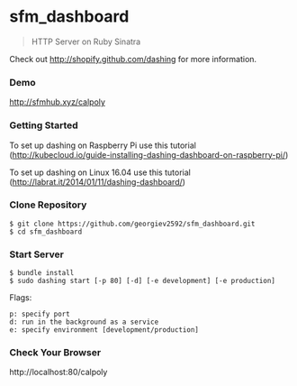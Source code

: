 
sfm_dashboard
====

> HTTP Server on Ruby Sinatra 

Check out http://shopify.github.com/dashing for more information.

### Demo
http://sfmhub.xyz/calpoly

### Getting Started

To set up dashing on Raspberry Pi use this tutorial (http://kubecloud.io/guide-installing-dashing-dashboard-on-raspberry-pi/)

To set up dashing on Linux 16.04 use this tutorial (http://labrat.it/2014/01/11/dashing-dashboard/)

### Clone Repository

```
$ git clone https://github.com/georgiev2592/sfm_dashboard.git
$ cd sfm_dashboard
```

### Start Server

```
$ bundle install
$ sudo dashing start [-p 80] [-d] [-e development] [-e production]
```

Flags:

	p: specify port
	d: run in the background as a service
	e: specify environment [development/production]

### Check Your Browser

http://localhost:80/calpoly